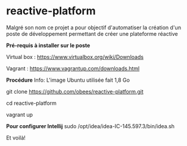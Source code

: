 # reactive-platform
Malgré son nom ce projet a pour objectif d'automatiser la création d'un poste de développement permettant de créer une plateforme réactive


<b>Pré-requis à installer sur le poste</b>

Virtual box : https://www.virtualbox.org/wiki/Downloads

Vagrant : https://www.vagrantup.com/downloads.html

<b>Procédure</b>
Info: L'image Ubuntu utilisée fait 1,8 Go

git clone https://github.com/obees/reactive-platform.git

cd reactive-platform

vagrant up

<b>Pour configurer Intellij</b>
sudo /opt/idea/idea-IC-145.597.3/bin/idea.sh


Et voilà!
